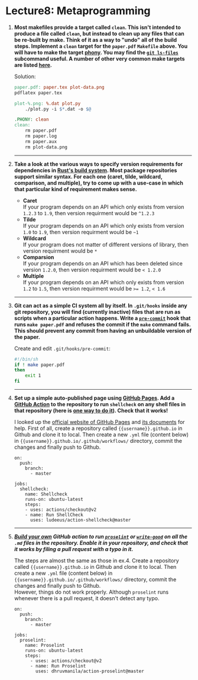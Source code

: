 # Lecture8: Metaprogramming
  
1. **Most makefiles provide a target called `clean`. This isn't intended to produce a file called `clean`, but instead to clean up any files that can be re-built by make. Think of it as a way to "undo" all of the build steps. Implement a `clean` target for the `paper.pdf` `Makefile` above. You will have to make the target [phony](https://www.gnu.org/software/make/manual/html_node/Phony-Targets.html). You may find the [`git ls-files`](https://git-scm.com/docs/git-ls-files) subcommand useful. A number of other very common make targets are listed [here](https://www.gnu.org/software/make/manual/html_node/Standard-Targets.html#Standard-Targets).**
    
    Solution:
    ```makefile
    paper.pdf: paper.tex plot-data.png
	pdflatex paper.tex

    plot-%.png: %.dat plot.py
        ./plot.py -i $*.dat -o $@

    .PHONY: clean
    clean:
        rm paper.pdf
        rm paper.log
        rm paper.aux
        rm plot-data.png
    ```
        
    ---
2. **Take a look at the various ways to specify version requirements for dependencies in [Rust's build system](https://doc.rust-lang.org/cargo/reference/specifying-dependencies.html). Most package repositories support similar syntax. For each one (caret, tilde, wildcard, comparison, and multiple), try to come up with a use-case in which that particular kind of requirement makes sense.**
    
    - **Caret**  
    If your program depends on an API which only exists from version `1.2.3` to `1.9`, then version requirment would be `^1.2.3`
    - **Tilde**  
    If your program depends on an API which only exists from version `1.0` to `1.9`, then version requirment would be `~1`
    - **Wildcard**  
    If your program does not matter of different versions of library, then version 
                      requirment would be `*`
    - **Comparsion**  
    If your program depends on an API which has been deleted since version `1.2.0`, then version requirment would be `< 1.2.0` 
    - **Multiple**  
    If your program depends on an API which only exists from version `1.2` to `1.5`, then version requirment would be `>= 1.2`, `< 1.6`
    
    ---
3. **Git can act as a simple CI system all by itself. In `.git/hooks` inside any git repository, you will find (currently inactive) files that are run as scripts when a particular action happens. Write a [`pre-commit`](https://git-scm.com/docs/githooks#_pre_commit) hook that runs `make paper.pdf` and refuses the commit if the `make` command fails. This should prevent any commit from having an unbuildable version of the paper.**
    
    Create and edit `.git/hooks/pre-commit`:
    ```bash
    #!/bin/sh
    if ! make paper.pdf
    then
        exit 1
    fi
    ```
    
    ---
4. **Set up a simple auto-published page using [GitHub Pages](https://pages.github.com/). Add a [GitHub Action](https://github.com/features/actions) to the repository to run `shellcheck` on any shell files in that repository (here is [one way to do it](https://github.com/marketplace/actions/shellcheck)). Check that it works!**
    
    I looked up the [official website of GitHub Pages](https://pages.github.com/) and [its documents](https://docs.github.com/en/actions/learn-github-actions/introduction-to-github-actions) for help. First of all, create a repository called `{{username}}.github.io` in Github and clone it to local. Then create a new `.yml` file (content below) in `{{username}}.github.io/.github/workflows/` directory, commit the changes and finally push to Github.
    ```
    on:
      push:
        branch:
          - master

    jobs:
      shellcheck:
        name: Shellcheck
        runs-on: ubuntu-latest
        steps:
        - uses: actions/checkout@v2
        - name: Run ShellCheck
          uses: ludeeus/action-shellcheck@master
    ```
    
    ---
5. ***[Build your own](https://help.github.com/en/actions/automating-your-workflow-with-github-actions/building-actions) GitHub action to run [`proselint`](http://proselint.com/) or [`write-good`](https://github.com/btford/write-good) on all the `.md` files in the repository. Enable it in your repository, and check that it works by filing a pull request with a typo in it.***
    
    The steps are almost the same as those in ex.4. Create a repository called `{{username}}.github.io` in Github and clone it to local. Then create a new `.yml` file (content below) in `{{username}}.github.io/.github/workflows/` directory, commit the changes and finally push to Github.\
    However, things do not work properly. Although `proselint` runs whenever there is a pull request, it doesn't detect any typo.
    ```
    on:
      push:
        branch:
          - master

    jobs:
      proselint:
        name: Proselint
        runs-on: ubuntu-latest
        steps:
          - uses: actions/checkout@v2
          - name: Run Proselint
            uses: dhruvmanila/action-proselint@master
    ```
    
